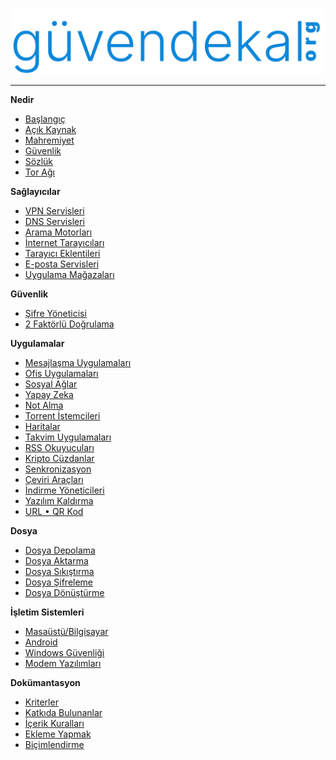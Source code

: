 [![Logo](images/logo.svg)](https://guvendekal.org/#/)

---

**Nedir**
* [<i class="fa-solid fa-house"></i> Başlangıç](README.md)
* [<i class="fas fa-code"></i> Açık Kaynak](acik-kaynak.md)
* [<i class="fas fa-eye-slash"></i> Mahremiyet](mahremiyet.md)
* [<i class="fa-solid fa-shield"></i> Güvenlik](guvenlik.md)
* [<i class="fa-solid fa-book"></i> Sözlük](sozluk.md)
* [<i class="fa-solid fa-diagram-project"></i> Tor Ağı](tor-agi.md)

**Sağlayıcılar**
* [<i class="fas fa-server"></i> VPN Servisleri](vpn.md)
* [<i class="fa-solid fa-network-wired"></i> DNS Servisleri](dns.md)
* [<i class="fas fa-search"></i> Arama Motorları](arama-motorlari.md)
* [<i class="fa-solid fa-globe"></i> İnternet Tarayıcıları](internet-tarayicilari.md)
* [<i class="fa-solid fa-plus"></i> Tarayıcı Eklentileri](tarayici-eklentileri.md)
* [<i class="fas fa-envelope"></i> E-posta Servisleri](posta-servisleri.md)
* [<i class="fa-solid fa-shop"></i> Uygulama Mağazaları](uygulama-magazalari.md)

**Güvenlik**
* [<i class="fas fa-key"></i> Şifre Yöneticisi](sifre-yoneticileri.md)
* [<i class="fa-solid fa-lock"></i> 2 Faktörlü Doğrulama](2-faktorlu-dogrulama.md)

**Uygulamalar**
* [<i class="fa-solid fa-paper-plane"></i> Mesajlaşma Uygulamaları](mesajlasma-uygulamalari.md)
* [<i class="fa-solid fa-print"></i> Ofis Uygulamaları](ofis-uygulamalari.md)
* [<i class="fas fa-users"></i> Sosyal Ağlar](sosyal-aglar.md)
* [<i class="fa-solid fa-brain"></i> Yapay Zeka](yapay-zeka.md)
* [<i class="fa-solid fa-clipboard"></i> Not Alma](not-alma.md)
* [<i class="fas fa-download"></i> Torrent İstemcileri](torrent-istemcileri.md)
* [<i class="fa-solid fa-location-dot"></i> Haritalar](haritalar.md)
* [<i class="fas fa-calendar-alt"></i> Takvim Uygulamaları](takvim-uygulamalari.md)
* [<i class="fas fa-rss"></i> RSS Okuyucuları](rss-istemcileri.md)
* [<i class="fas fa-wallet"></i> Kripto Cüzdanlar](kripto-cuzdanlari.md)
* [<i class="fa-solid fa-rotate"></i> Senkronizasyon](senkronizasyon.md)
* [<i class="fa-solid fa-language"></i> Çeviri Araçları](ceviri-araclari.md)
* [<i class="fa-solid fa-cloud-arrow-down"></i> İndirme Yöneticileri](indirme-yoneticileri.md)
* [<i class="fa-solid fa-trash-can"></i> Yazılım Kaldırma](yazilim-kaldirma-araclari.md)
* [<i class="fa-solid fa-link"></i> URL • QR Kod](url-qr-kod-araclari.md)

**Dosya**
* [<i class="fa-solid fa-file"></i> Dosya Depolama](dosya-depolama.md)
* [<i class="fas fa-file-upload"></i> Dosya Aktarma](dosya-aktarma.md)
* [<i class="fas fa-file-archive"></i> Dosya Sıkıştırma](dosya-sikistirma.md)
* [<i class="fa-solid fa-file-signature"></i> Dosya Şifreleme](dosya-sifreleme.md)
* [<i class="fa-solid fa-file-export"></i> Dosya Dönüştürme](dosya-donusturme.md)

**İşletim Sistemleri**
* [<i class="fa-brands fa-linux"></i> Masaüstü/Bilgisayar](masaustu-bilgisayar.md)
* [<i class="fa-brands fa-android"></i> Android](android.md)
* [<i class="fa-brands fa-windows"></i> Windows Güvenliği](windows-guvenligi.md)
* [<i class="fa-solid fa-wifi"></i> Modem Yazılımları](modem-yazilimlari.md)

**Dokümantasyon**
* [<i class="fa-solid fa-check"></i> Kriterler](kriterler.md)
* [<i class="fas fa-user"></i> Katkıda Bulunanlar](katkida-bulunanlar.md)
* [<i class="fas fa-file-alt"></i> İçerik Kuralları](icerik-kurallari.md)
* [<i class="fas fa-pencil-alt"></i> Ekleme Yapmak](ekleme.md)
* [<i class="fas fa-text-width"></i> Biçimlendirme](bicimlendirme.md)
